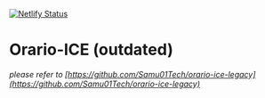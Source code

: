 [![Netlify Status](https://api.netlify.com/api/v1/badges/70f6b19c-679d-493e-b662-66fd713c57cb/deploy-status)](https://app.netlify.com/sites/zealous-pike-59fbec/deploys)

# Orario-ICE (outdated)
*please refer to [https://github.com/Samu01Tech/orario-ice-legacy](https://github.com/Samu01Tech/orario-ice-legacy)*
